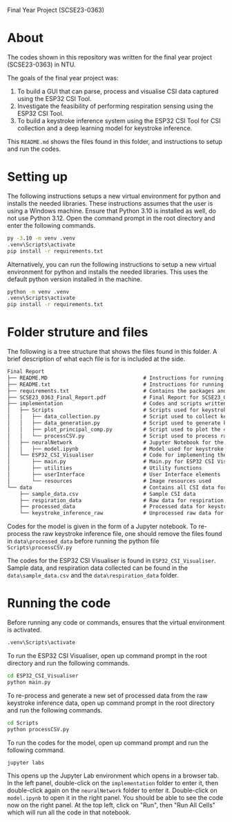 Final Year Project (SCSE23-0363)

# About
The codes shown in this repository was written for the final year project (SCSE23-0363) in NTU.

The goals of the final year project was:
1. To build a GUI that can parse, process and visualise CSI data captured using the ESP32 CSI Tool.
2. Investigate the feasibility of performing respiration sensing using the ESP32 CSI Tool.
3. To build a keystroke inference system using the ESP32 CSI Tool for CSI collection and a deep learning model for keystroke inference.

This `README.md` shows the files found in this folder, and instructions to setup and run the codes.

# Setting up

The following instructions setups a new virtual environment for python and installs the needed libraries.
These instructions assumes that the user is using a Windows machine. Ensure that Python 3.10 is installed as well, do not use Python 3.12. Open the command prompt in the root directory and enter the following commands.

```cmd
py -3.10 -m venv .venv
.venv\Scripts\activate
pip install -r requirements.txt
```

Alternatively, you can run the following instructions to setup a new virtual environment for python and installs the needed libraries. This uses the default python version installed in the machine.
```cmd
python -m venv .venv
.venv\Scripts\activate
pip install -r requirements.txt
```

# Folder struture and files

The following is a tree structure that shows the files found in this folder. A brief description of what each file is for is included at the side.

```markdown
Final Report
├── README.MD                               # Instructions for running the codes
├── README.txt                              # Instructions for running the codes
├── requirements.txt                        # Contains the packages and libraries needed to run all the code
├── SCSE23_0363_Final_Report.pdf            # Final Report for SCSE23_0363
├── implementation                          # Codes and scripts written for the FYP
│   ├── Scripts                             # Scripts used for keystroke inference and respiration sensing
│   │   ├── data_collection.py              # Script used to collect keystroke inference data
│   │   ├── data_generation.py              # Script used to generate keystroke inference data
│   │   ├── plot_principal_comp.py          # Script used to plot the 4th principal component
│   │   └── processCSV.py                   # Script used to process raw keystroke inference data
│   ├── neuralNetwork                       # Jupyter Notebook for the model
│   │   ├── model.ipynb                     # Model used for keystroke inference
│   └── ESP32_CSI_Visualiser                # Code for implementing the ESP32 CSI Visualiser
│       ├── main.py                         # Main.py for ESP32 CSI Visualiser
│       ├── utilities                       # Utility functions
│       ├── userInterface                   # User Interface elements
│       └── resources                       # Image resources used
└── data                                    # Contains all CSI data for respiration sensing and keystroke inference
    ├── sample_data.csv                     # Sample CSI data 
    ├── respiration_data                    # Raw data for respiration sensing
    ├── processed_data                      # Processed data for keystroke inference
    └── keystroke_inference_raw             # Unprocessed raw data for keystroke inference
```

Codes for the model is given in the form of a Jupyter notebook. To re-process the raw keystroke inference file, one should remove the files found in `data\processed_data` before running the python file `Scripts\processCSV.py`

The codes for the ESP32 CSI Visualiser is found in `ESP32_CSI_Visualiser`. Sample data, and respiration data collected can be found in the `data\sample_data.csv` and the `data\respiration_data` folder.

# Running the code
Before running any code or commands, ensures that the virtual environment is activated.
```cmd
.venv\Scripts\activate
```
To run the ESP32 CSI Visualiser, open up command prompt in the root directory and run the following commands.

```cmd
cd ESP32_CSI_Visualiser
python main.py
```

To re-process and generate a new set of processed data from the raw keystroke inference data, open up command prompt in the root directory and run the following commands.

```cmd
cd Scripts
python processCSV.py
```

To run the codes for the model, open up command prompt and run the following command.
```cmd
jupyter labs
```

This opens up the Jupyter Lab environment which opens in a browser tab. In the left panel, double-click on the `implementation` folder to enter it, then double-click again on the `neuralNetwork` folder to enter it. Double-click on `model.ipynb` to open it in the right panel. You should be able to see the code now on the right panel.
At the top left, click on "Run", then "Run All Cells" which will run all the code in that notebook. 
